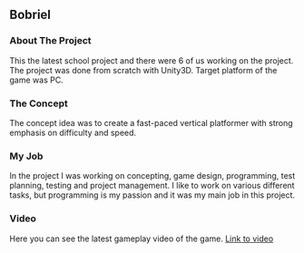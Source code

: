 ## Bobriel

### About The Project
This the latest school project and there were 6 of us working on the project. The project was done from scratch with Unity3D. Target platform of the game was PC.

### The Concept
The concept idea was to create a fast-paced vertical platformer with strong emphasis on difficulty and speed.

### My Job
In the project I was working on concepting, game design, programming, test planning, testing and project management. I like to work on various different tasks, but programming is my passion and it was my main job in this project.

### Video
Here you can see the latest gameplay video of the game. [Link to video](https://www.youtube.com/watch?v=iS9JvIxH_pY)
